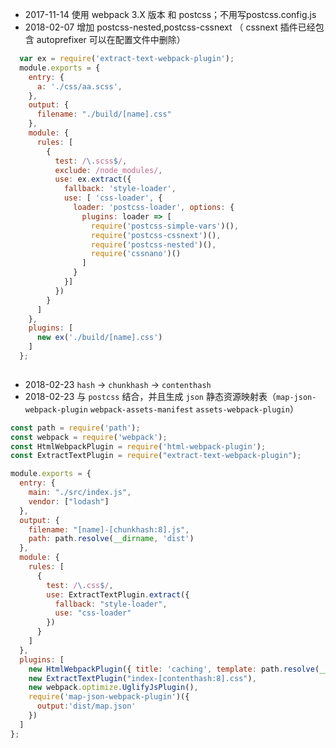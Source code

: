 * 2017-11-14 使用 webpack 3.X 版本 和 postcss；不用写postcss.config.js
* 2018-02-07 增加 postcss-nested,postcss-cssnext （ cssnext 插件已经包含 autoprefixer 可以在配置文件中删除）

```js
  var ex = require('extract-text-webpack-plugin');
  module.exports = {
    entry: {
      a: './css/aa.scss',
    },
    output: {
      filename: "./build/[name].css"
    },
    module: {
      rules: [
        {
          test: /\.scss$/,
          exclude: /node_modules/,
          use: ex.extract({
            fallback: 'style-loader',
            use: [ 'css-loader', {
              loader: 'postcss-loader', options: {
                plugins: loader => [
                  require('postcss-simple-vars')(),
                  require('postcss-cssnext')(),
                  require('postcss-nested')(),
                  require('cssnano')()
                ]
              }
            }]
          })
        }
      ]
    },
    plugins: [
      new ex('./build/[name].css')
    ]
  };
  
```


* 2018-02-23 `hash` -> `chunkhash` -> `contenthash`
* 2018-02-23 与 `postcss` 结合，并且生成 `json` 静态资源映射表（`map-json-webpack-plugin` `webpack-assets-manifest` `assets-webpack-plugin`）


```js
const path = require('path');
const webpack = require('webpack');
const HtmlWebpackPlugin = require('html-webpack-plugin');
const ExtractTextPlugin = require("extract-text-webpack-plugin");

module.exports = {
  entry: {
    main: "./src/index.js",
    vendor: ["lodash"]
  },
  output: {
    filename: "[name]-[chunkhash:8].js",
    path: path.resolve(__dirname, 'dist')
  },
  module: {
    rules: [
      {
        test: /\.css$/,
        use: ExtractTextPlugin.extract({
          fallback: "style-loader",
          use: "css-loader"
        })
      }
    ]
  },
  plugins: [
    new HtmlWebpackPlugin({ title: 'caching', template: path.resolve(__dirname, 'src/index.html') }),
    new ExtractTextPlugin("index-[contenthash:8].css"),
    new webpack.optimize.UglifyJsPlugin(),
    require('map-json-webpack-plugin')({
      output:'dist/map.json'
    })
  ]
};

```
